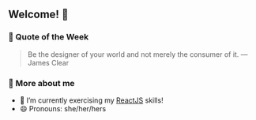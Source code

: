 ## Welcome! :potato: 

### 📖 Quote of the Week

> Be the designer of your world and not merely the consumer of it. ― James Clear

### :eyes: More about me
- 🌱 I’m currently exercising my [ReactJS](http://reactjs.org/) skills!
- 😄 Pronouns: she/her/hers

